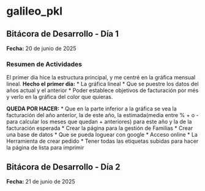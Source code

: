 ﻿# galileo_pkl
## Bitácora de Desarrollo - Día 1

**Fecha:** 20 de junio de 2025

### Resumen de Actividades

El primer dia hice la estructura principal, y me centré en la gráfica mensual lineal.
**Hecho el primer dia:**
    * La gráfica lineal
    * Que se puestre los datos del años actual y el anterior
    * Poder establece objetivos de facturación por més y verlo en la gráfica del color que quieras.

**QUEDA POR HACER:**
    * Que en la parte inferior a la gráfica se vea la facturación del año anterior, la de este año, la estimada(media entre % + o - para calcular los meses que quedan + anteriores) para este año y la de la facturación esperada
    * Crear la página para la gestión de Familias
    * Crear una base de datos
    * Que se pueda loguear con google
    * Acceso online
    * La Herramienta de crear pedido
    * Tener todas las etiquetas subidas para hacer la página de lista para imprimir

## Bitácora de Desarrollo - Día 2

**Fecha:** 21 de junio de 2025
    
